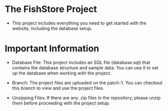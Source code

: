 # The FishStore Project
- This project includes everything you need to get started with the website, including the database setup.
  
# Important Information
- Database File: This project includes an SQL file (database.sql) that contains the database structure and sample data. You can use it to set up the database when working with the project.

- Branch: The project files are uploaded on the patch-1. You can checkout this branch to view and use the project files.
- Unzipping Files: If there are any .zip files in the repository, please unzip them before proceeding with the project setup.
